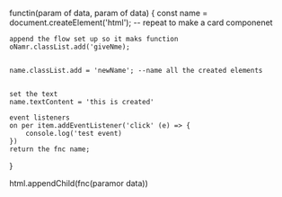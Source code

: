 functin(param of data, param of data) {
    const name = document.createElement('html'); -- repeat to make a card componenet

    append the flow set up so it maks function
    oNamr.classList.add('giveNme);


    name.classList.add = 'newName'; --name all the created elements 


    set the text 
    name.textContent = 'this is created'

    event listeners
    on per item.addEventListener('click' (e) => {
        console.log('test event)
    })
    return the fnc name;
}

html.appendChild(fnc(paramor data))